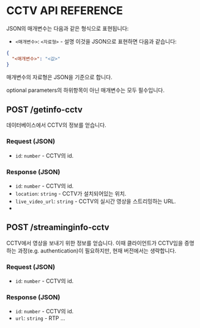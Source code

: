 CCTV API REFERENCE
==================

JSON의 매개변수는 다음과 같은 형식으로 표현됩니다:
- `<매개변수>`: `<자료형>` - 설명
이것을 JSON으로 표현하면 다음과 같습니다:
```json
{
  "<매개변수>": "<값>"
}
```
매개변수의 자료형은 JSON을 기준으로 합니다.

optional parameters의 하위항목이 아닌 매개변수는 모두 필수입니다.

POST /getinfo-cctv
---------------
데이터베이스에서 CCTV의 정보를 얻습니다.

### Request (JSON)
- `id`: `number` - CCTV의 id.

### Response (JSON)
- `id`: `number` - CCTV의 id.
- `location`: `string` - CCTV가 설치되어있는 위치.
- `live_video_url`: `string` - CCTV의 실시간 영상을 스트리밍하는 URL.
-


POST /streaminginfo-cctv
--------------
CCTV에서 영상을 보내기 위한 정보를 얻습니다.
이때 클라이언트가 CCTV임을 증명하는 과정(e.g. authentication)이 필요하지만,
현재 버전에서는 생략합니다.

### Request (JSON)
- `id`: `number` - CCTV의 id.

### Response (JSON)
- `id`: `number` - CCTV의 id.
- `url`: `string` - RTP ...
